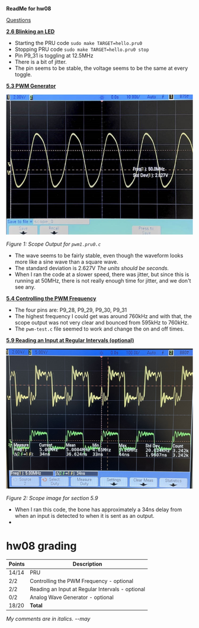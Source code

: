 **ReadMe for hw08**



<u>Questions</u>

**<u>2.6 Blinking an LED</u>**

- Starting the PRU code `sudo make TARGET=hello.pru0`
- Stopping PRU code `sudo make TARGET=hello.pru0 stop` 
- Pin P9_31 is toggling at 12.5MHz
- There is a bit of jitter.
- The pin seems to be stable, the voltage seems to be the same at every toggle.

**<u>5.3 PWM Generator</u>**

![scope1](https://github.com/rhit-wegerac/ECE434_Files/blob/main/hw08/scope1.jpg?raw=true)

*Figure 1: Scope Output for `pwm1.pru0.c`*

- The wave seems to be fairly stable, even though the waveform looks more like a sine wave than a square wave.
- The standard deviation is 2.627V *The units should be seconds.*
- When I ran the code at a slower speed, there was jitter, but since this is running at 50MHz, there is not really enough time for jitter, and we don't see any.

**<u>5.4 Controlling the PWM Frequency</u>**

- The four pins are: P9_28, P9_29, P9_30, P9_31
- The highest frequency I could get was around 760kHz and with that, the scope output was not very clear and bounced from 595kHz to 760kHz.
- The `pwm-test.c` file seemed to work and change the on and off times.

**<u>5.9 Reading an Input at Regular Intervals (optional)</u>**



![](https://github.com/rhit-wegerac/ECE434_Files/blob/main/hw08/IMG_5367.jpeg?raw=true)

*Figure 2: Scope image for section 5.9*

- When I ran this code, the bone has approximately a 34ns delay from when an input is detected to when it is sent as an output.
- 


# hw08 grading

| Points      | Description |
| ----------- | ----------- |
| 14/14 | PRU
|  2/2 | Controlling the PWM Frequency - optional
|  2/2 | Reading an Input at Regular Intervals - optional
|  0/2 | Analog Wave Generator - optional
| 18/20 | **Total**

*My comments are in italics. --may*
